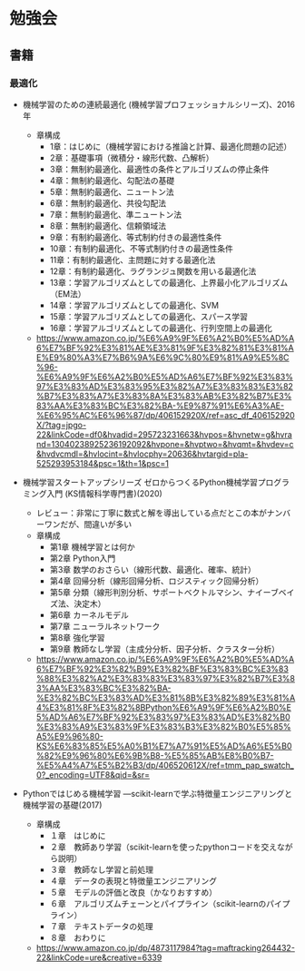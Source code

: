 # 勉強会
## 書籍
### 最適化
- 機械学習のための連続最適化 (機械学習プロフェッショナルシリーズ)、2016年
  - 章構成
    - 1章：はじめに（機械学習における推論と計算、最適化問題の記述）
    - 2章：基礎事項（微積分・線形代数、凸解析）
    - 3章：無制約最適化、最適性の条件とアルゴリズムの停止条件
    - 4章：無制約最適化、勾配法の基礎
    - 5章：無制約最適化、ニュートン法
    - 6章：無制約最適化、共役勾配法
    - 7章：無制約最適化、準ニュートン法
    - 8章：無制約最適化、信頼領域法
    - 9章：有制約最適化、等式制約付きの最適性条件
    - 10章：有制約最適化、不等式制約付きの最適性条件
    - 11章：有制約最適化、主問題に対する最適化法
    - 12章：有制約最適化、ラグランジュ関数を用いる最適化法
    - 13章：学習アルゴリズムとしての最適化、上界最小化アルゴリズム（EM法）
    - 14章：学習アルゴリズムとしての最適化、SVM
    - 15章：学習アルゴリズムとしての最適化、スパース学習
    - 16章：学習アルゴリズムとしての最適化、行列空間上の最適化
  - https://www.amazon.co.jp/%E6%A9%9F%E6%A2%B0%E5%AD%A6%E7%BF%92%E3%81%AE%E3%81%9F%E3%82%81%E3%81%AE%E9%80%A3%E7%B6%9A%E6%9C%80%E9%81%A9%E5%8C%96-%E6%A9%9F%E6%A2%B0%E5%AD%A6%E7%BF%92%E3%83%97%E3%83%AD%E3%83%95%E3%82%A7%E3%83%83%E3%82%B7%E3%83%A7%E3%83%8A%E3%83%AB%E3%82%B7%E3%83%AA%E3%83%BC%E3%82%BA-%E9%87%91%E6%A3%AE-%E6%95%AC%E6%96%87/dp/406152920X/ref=asc_df_406152920X/?tag=jpgo-22&linkCode=df0&hvadid=295723231663&hvpos=&hvnetw=g&hvrand=13040238925236192092&hvpone=&hvptwo=&hvqmt=&hvdev=c&hvdvcmdl=&hvlocint=&hvlocphy=20636&hvtargid=pla-525293953184&psc=1&th=1&psc=1

- 機械学習スタートアップシリーズ ゼロからつくるPython機械学習プログラミング入門 (KS情報科学専門書)(2020)
  - レビュー：非常に丁寧に数式と解を導出している点だとこの本がナンバーワンだが、間違いが多い
  - 章構成
    - 第1章 機械学習とは何か
    - 第2章 Python入門
    - 第3章 数学のおさらい（線形代数、最適化、確率、統計）
    - 第4章 回帰分析（線形回帰分析、ロジスティック回帰分析）
    - 第5章 分類（線形判別分析、サポートベクトルマシン、ナイーブベイズ法、決定木）
    - 第6章 カーネルモデル
    - 第7章 ニューラルネットワーク
    - 第8章 強化学習
    - 第9章 教師なし学習（主成分分析、因子分析、クラスター分析）
  - https://www.amazon.co.jp/%E6%A9%9F%E6%A2%B0%E5%AD%A6%E7%BF%92%E3%82%B9%E3%82%BF%E3%83%BC%E3%83%88%E3%82%A2%E3%83%83%E3%83%97%E3%82%B7%E3%83%AA%E3%83%BC%E3%82%BA-%E3%82%BC%E3%83%AD%E3%81%8B%E3%82%89%E3%81%A4%E3%81%8F%E3%82%8BPython%E6%A9%9F%E6%A2%B0%E5%AD%A6%E7%BF%92%E3%83%97%E3%83%AD%E3%82%B0%E3%83%A9%E3%83%9F%E3%83%B3%E3%82%B0%E5%85%A5%E9%96%80-KS%E6%83%85%E5%A0%B1%E7%A7%91%E5%AD%A6%E5%B0%82%E9%96%80%E6%9B%B8-%E5%85%AB%E8%B0%B7-%E5%A4%A7%E5%B2%B3/dp/406520612X/ref=tmm_pap_swatch_0?_encoding=UTF8&qid=&sr=

- Pythonではじめる機械学習 ―scikit-learnで学ぶ特徴量エンジニアリングと機械学習の基礎(2017)
  - 章構成
    - １章　はじめに
    - ２章　教師あり学習（scikit-learnを使ったpythonコードを交えながら説明）
    - ３章　教師なし学習と前処理
    - ４章　データの表現と特徴量エンジニアリング
    - ５章　モデルの評価と改良（かなりおすすめ）
    - ６章　アルゴリズムチェーンとパイプライン（scikit-learnのパイプライン）
    - ７章　テキストデータの処理
    - ８章　おわりに
  - https://www.amazon.co.jp/dp/4873117984?tag=maftracking264432-22&linkCode=ure&creative=6339
